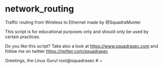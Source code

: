 # network_routing
Traffic routing from Wireless to Ethernet made by @SquadraMunter

This script is for educational purposes only and should only be used by certain practices.

Do you like this script? Take also a look at https://www.squadrasec.com and follow me on twitter https://twitter.com/squadrasec 

Greetings, the Linux Guru! root@squadrasec # ~
